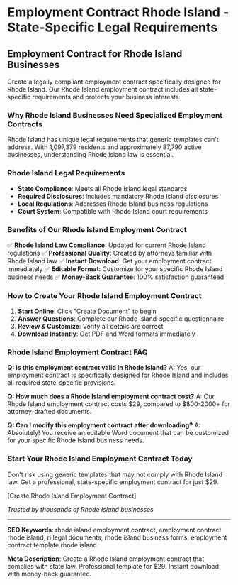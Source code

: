 # Employment Contract Rhode Island - State-Specific Legal Requirements

## Employment Contract for Rhode Island Businesses

Create a legally compliant employment contract specifically designed for Rhode Island. Our Rhode Island employment contract includes all state-specific requirements and protects your business interests.

### Why Rhode Island Businesses Need Specialized Employment Contracts

Rhode Island has unique legal requirements that generic templates can't address. With 1,097,379 residents and approximately 87,790 active businesses, understanding Rhode Island law is essential.

### Rhode Island Legal Requirements

- **State Compliance**: Meets all Rhode Island legal standards
- **Required Disclosures**: Includes mandatory Rhode Island disclosures
- **Local Regulations**: Addresses Rhode Island business regulations
- **Court System**: Compatible with Rhode Island court requirements

### Benefits of Our Rhode Island Employment Contract

✅ **Rhode Island Law Compliance**: Updated for current Rhode Island regulations
✅ **Professional Quality**: Created by attorneys familiar with Rhode Island law
✅ **Instant Download**: Get your employment contract immediately
✅ **Editable Format**: Customize for your specific Rhode Island business needs
✅ **Money-Back Guarantee**: 100% satisfaction guaranteed

### How to Create Your Rhode Island Employment Contract

1. **Start Online**: Click "Create Document" to begin
2. **Answer Questions**: Complete our Rhode Island-specific questionnaire
3. **Review & Customize**: Verify all details are correct
4. **Download Instantly**: Get PDF and Word formats immediately

### Rhode Island Employment Contract FAQ

**Q: Is this employment contract valid in Rhode Island?**
A: Yes, our employment contract is specifically designed for Rhode Island and includes all required state-specific provisions.

**Q: How much does a Rhode Island employment contract cost?**
A: Our Rhode Island employment contract costs $29, compared to $800-2000+ for attorney-drafted documents.

**Q: Can I modify this employment contract after downloading?**
A: Absolutely! You receive an editable Word document that can be customized for your specific Rhode Island business needs.

### Start Your Rhode Island Employment Contract Today

Don't risk using generic templates that may not comply with Rhode Island law. Get a professional, state-specific employment contract for just $29.

[Create Rhode Island Employment Contract]

*Trusted by thousands of Rhode Island businesses*

---

**SEO Keywords**: rhode island employment contract, employment contract rhode island, ri legal documents, rhode island business forms, employment contract template rhode island

**Meta Description**: Create a Rhode Island employment contract that complies with state law. Professional template for $29. Instant download with money-back guarantee.
